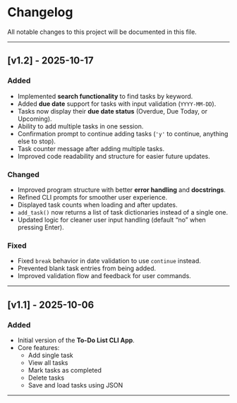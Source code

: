 # Changelog

All notable changes to this project will be documented in this file.

---

## [v1.2] - 2025-10-17

### Added
- Implemented **search functionality** to find tasks by keyword.
- Added **due date** support for tasks with input validation (`YYYY-MM-DD`).
- Tasks now display their **due date status** (Overdue, Due Today, or Upcoming).
- Ability to add multiple tasks in one session.
- Confirmation prompt to continue adding tasks (`'y'` to continue, anything else to stop).
- Task counter message after adding multiple tasks.
- Improved code readability and structure for easier future updates.

### Changed
- Improved program structure with better **error handling** and **docstrings**.
- Refined CLI prompts for smoother user experience.
- Displayed task counts when loading and after updates.
- `add_task()` now returns a list of task dictionaries instead of a single one.
- Updated logic for cleaner user input handling (default “no” when pressing Enter).

### Fixed
- Fixed `break` behavior in date validation to use `continue` instead.
- Prevented blank task entries from being added.
- Improved validation flow and feedback for user commands.

---

## [v1.1] - 2025-10-06

### Added
- Initial version of the **To-Do List CLI App**.
- Core features:
  - Add single task  
  - View all tasks  
  - Mark tasks as completed  
  - Delete tasks  
  - Save and load tasks using JSON

---

